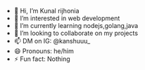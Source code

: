 - 👋 Hi, I’m Kunal rijhonia
- 👀 I’m interested in web development
- 🌱 I’m currently learning nodejs,golang,java
- 💞️ I’m looking to collaborate on my projects
- 📫 DM on IG: @kanshuuu_
- 😄 Pronouns: he/him
- ⚡ Fun fact: Nothing

<!---
Krijhonia/Krijhonia is a ✨ special ✨ repository because its `README.md` (this file) appears on your GitHub profile.
You can click the Preview link to take a look at your changes.
--->
